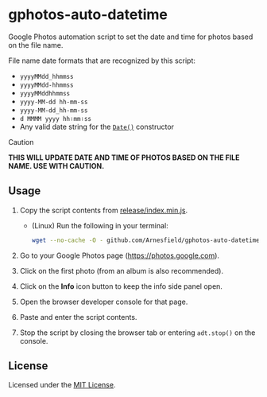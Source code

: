 # gphotos-auto-datetime

Google Photos automation script to set the date and time for photos based on the file name.

File name date formats that are recognized by this script:

- `yyyyMMdd_hhmmss`
- `yyyyMMdd-hhmmss`
- `yyyyMMddhhmmss`
- `yyyy-MM-dd hh-mm-ss`
- `yyyy-MM-dd_hh-mm-ss`
- `d MMMM yyyy hh∶mm∶ss`
- Any valid date string for the [`Date()`](https://developer.mozilla.org/en-US/docs/Web/JavaScript/Reference/Global_Objects/Date/Date) constructor

> [!CAUTION]
>
> **THIS WILL UPDATE DATE AND TIME OF PHOTOS BASED ON THE FILE NAME. USE WITH CAUTION.**

## Usage

1. Copy the script contents from [release/index.min.js](https://github.com/Arnesfield/gphotos-auto-datetime/raw/release/index.min.js).

   - (Linux) Run the following in your terminal:

     ```sh
     wget --no-cache -O - github.com/Arnesfield/gphotos-auto-datetime/raw/release/index.min.js | xclip -selection clipboard
     ```

2. Go to your Google Photos page (<https://photos.google.com>).

3. Click on the first photo (from an album is also recommended).

4. Click on the **Info** icon button to keep the info side panel open.

5. Open the browser developer console for that page.

6. Paste and enter the script contents.

7. Stop the script by closing the browser tab or entering `adt.stop()` on the console.

## License

Licensed under the [MIT License](LICENSE).
